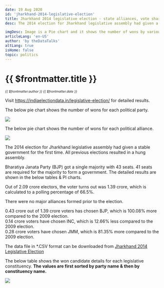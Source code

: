 ```yaml
---
date: 19 Aug 2020
id: 'jharkhand-2014-legislative-election'
title: Jharkhand 2014 legislative election - state alliances, vote share, seats won and key events.
desc: The 2014 election for Jharkhand legislative assembly had given a stable government for the first time. All previous elections resulted in a hung assembly. Bharatiya Janata Party (BJP) got a single majority with

imgDesc: Image is a Pie chart and it shows the number of wons by various alliances in the state.
articleLang: 'en-US'
author: 'by theDataTalks'
altLang: true
isHome: false
topic: politics
---
```


<altLang />

# {{ $frontmatter.title }}
<i style="font-size: 0.75em;"> {{ $frontmatter.author }} {{ $frontmatter.date }} </i>

Visit <https://indiaelectiondata.in/legislative-election/> for detailed results.

The below pie chart shows the number of wons for each political party.  

![](/img/politics/jharkhand-2014-legislative-election/jh-2014-election-1.png)

The below pie chart shows the number of wons for each political alliance.  

![](/img/politics/jharkhand-2014-legislative-election/jh-2014-election-2.png)

The 2014 election for Jharkhand legislative assembly had given a stable government for the first time. All previous elections resulted in a hung assembly.  

Bharatiya Janata Party (BJP) got a single majority with 43 seats. 41 seats are required for the majority to form a government. The detailed results are shown in the below tables & PI charts.  

Out of 2.09 crore electors, the voter turns out was 1.39 crore, which is calculated to a polling percentage of 66.5%.  

There were no major alliances formed prior to the election.  

0.43 crore out of 1.39 crore voters has chosen BJP, which is 100.08% more compared to the 2009 election.  
0.14 crore voters have chosen INC, which is 12.66% less compared to the 2009 election.  
0.28 crore voters have chosen JMM, which is 81.35% more compared to the 2009 election. 

The data file in \*.CSV format can be downloaded from [Jharkhand 2014 Legislative Election](https://thedatatalks.in/datas/politics/jharkhand-2014-legislative-election.csv)

The below table shows the won candidate details for each legislative constituency.
**The values are first sorted by party name & then by constituency name.**

![](/img/politics/jharkhand-2014-legislative-election/jh-2014-election-3.png)


<style>

</style>